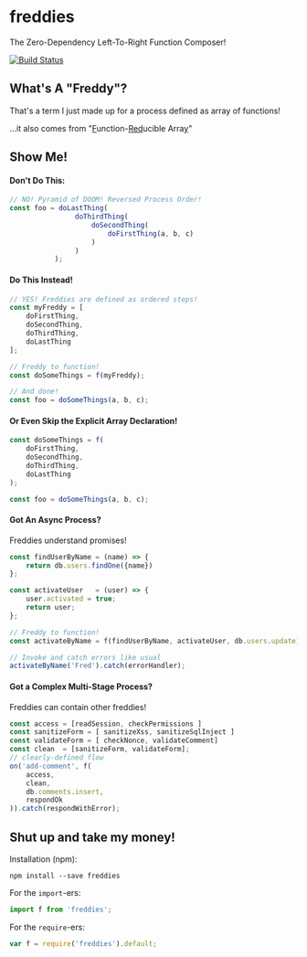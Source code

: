 # freddies
The Zero-Dependency Left-To-Right Function Composer!

[![Build Status](https://travis-ci.org/quinnnned/freddies.svg?branch=master)](https://travis-ci.org/quinnnned/freddies)


## What's A "Freddy"?  
That's a term I just made up for a process defined as array of functions! 

...it also comes from "<u>F</u>unction-<u>Red</u>ucible Arra<u>y</u>"

## Show Me!

#### Don't Do This:
```js
// NO! Pyramid of DOOM! Reversed Process Order!
const foo = doLastThing(
                doThirdThing(
                    doSecondThing(
                        doFirstThing(a, b, c)
                    )
                )
           );
```

#### Do This Instead!
```js
// YES! Freddies are defined as ordered steps!
const myFreddy = [
    doFirstThing, 
    doSecondThing, 
    doThirdThing, 
    doLastThing
];

// Freddy to function!
const doSomeThings = f(myFreddy);

// And done!
const foo = doSomeThings(a, b, c);
```

#### Or Even Skip the Explicit Array Declaration!
```js
const doSomeThings = f(
    doFirstThing, 
    doSecondThing, 
    doThirdThing, 
    doLastThing
);

const foo = doSomeThings(a, b, c);
```

#### Got An Async Process?
Freddies understand promises!

```js
const findUserByName = (name) => { 
    return db.users.findOne({name}) 
};

const activateUser   = (user) => {
    user.activated = true;
    return user;
};

// Freddy to function!
const activateByName = f(findUserByName, activateUser, db.users.update);

// Invoke and catch errors like usual
activateByName('Fred').catch(errorHandler);

```

#### Got a Complex Multi-Stage Process?
Freddies can contain other freddies!
```js
const access = [readSession, checkPermissions ]
const sanitizeForm = [ sanitizeXss, sanitizeSqlInject ]
const validateForm = [ checkNonce, validateComment]
const clean  = [sanitizeForm, validateForm];
// clearly-defined flow 
on('add-comment', f(
    access,
    clean,
    db.comments.insert,
    respondOk
)).catch(respondWithError);

```


## Shut up and take my money!

Installation (npm):
```
npm install --save freddies
```

For the ```import```-ers:
```js
import f from 'freddies';
```

For the ```require```-ers:
```js
var f = require('freddies').default;
```